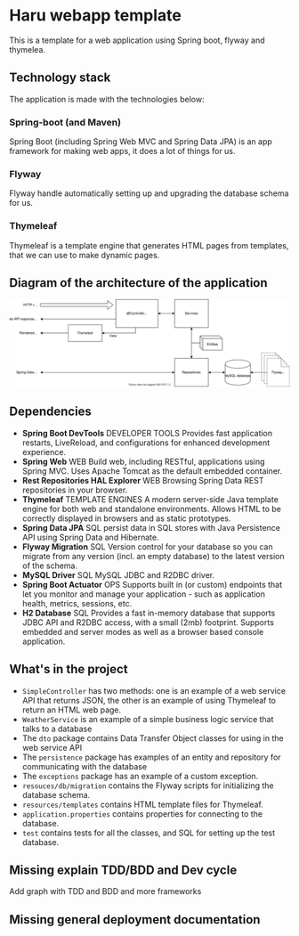 # Haru webapp template
This is a template for a web application using Spring boot, flyway and thymelea.


## Technology stack
The application is made with the technologies below:


### Spring-boot (and Maven)
Spring Boot (including Spring Web MVC and Spring Data JPA) is an app framework for making web apps, it does a lot of things for us.

### Flyway
Flyway handle automatically setting up and upgrading the database schema for us.

### Thymeleaf
Thymeleaf is a template engine that generates HTML pages from templates, that we can use to make dynamic pages.

## Diagram of the architecture of the application 
![Architecture_diagram](Web_app_architecture.svg)

## Dependencies
* **Spring Boot DevTools** DEVELOPER TOOLS
Provides fast application restarts, LiveReload, and configurations for enhanced development experience.
* **Spring Web** WEB Build web, including RESTful, applications using Spring MVC. Uses Apache Tomcat as the default embedded container.
* **Rest Repositories HAL Explorer** WEB Browsing Spring Data REST repositories in your browser.
* **Thymeleaf** TEMPLATE ENGINES A modern server-side Java template engine for both web and standalone environments. Allows HTML to be correctly displayed in browsers and as static prototypes.
* **Spring Data JPA** SQL persist data in SQL stores with Java Persistence API using Spring Data and Hibernate.
* **Flyway Migration** SQL Version control for your database so you can migrate from any version (incl. an empty database) to the latest version of the schema.
* **MySQL Driver** SQL MySQL JDBC and R2DBC driver.
* **Spring Boot Actuator** OPS Supports built in (or custom) endpoints that let you monitor and manage your application - such as application health, metrics, sessions, etc.
* **H2 Database** SQL Provides a fast in-memory database that supports JDBC API and R2DBC access, with a small (2mb) footprint. Supports embedded and server modes as well as a browser based console application.

## What's in the project

* `SimpleController` has two methods: one is an example of a web service API that returns JSON, the other is an example of
  using Thymeleaf to return an HTML web page.
* `WeatherService` is an example of a simple business logic service that talks to a database
* The `dto` package contains Data Transfer Object classes for using in the web service API
* The `persistence` package has examples of an entity and repository for communicating with the database
* The `exceptions` package has an example of a custom exception.
* `resouces/db/migration` contains the Flyway scripts for initializing the database schema.
* `resources/templates` contains HTML template files for Thymeleaf.
* `application.properties` contains properties for connecting to the database.
* `test` contains tests for all the classes, and SQL for setting up the test database.

## Missing explain TDD/BDD and Dev cycle
Add graph with TDD and BDD and more frameworks

## Missing general deployment documentation
